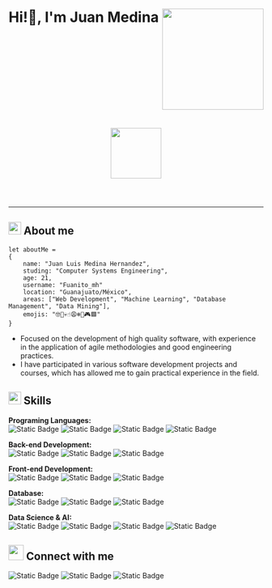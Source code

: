 <header style="text-align: center">
    <h1>Hi!👋, I'm Juan Medina <img style="vertical-align: top" align="center" src="https://media4.giphy.com/media/MYI6NK4JOGpOzOriEg/giphy.gif?cid=ecf05e47c46ushdt1vl47mya8b53saie0mbnuqpaaa3o0m41&ep=v1_gifs_related&rid=giphy.gif&ct=g" width="200px"></h1>
    <br> <img  src="https://gifdb.com/images/high/purple-cat-typing-at-work-n2ihfrdznlm2m5fc.gif" height="100px">
</header>

---
## <img src="https://media1.giphy.com/media/v1.Y2lkPTc5MGI3NjExMm02NGlsa3p3bGd1OHE3NG5kb211YTRoN2xmZjI0eW1peXZ2N2xnaiZlcD12MV9pbnRlcm5hbF9naWZfYnlfaWQmY3Q9cw/cF1tdSIMqrHDzAtQWD/giphy.gif" width="25px"> About me
 
~~~
let aboutMe = 
{
    name: "Juan Luis Medina Hernandez",
    studing: "Computer Systems Engineering",
    age: 21,
    username: "Fuanito_mh"
    location: "Guanajuato/México",
    areas: ["Web Development", "Machine Learning", "Database Management", "Data Mining"],
    emojis: "🤓🫡💀☝️😩❄️🏀🎮🟩"
}
~~~
- Focused on the development of high quality software, with experience in the application of agile methodologies and good engineering practices.
- I have participated in various software development projects and courses, which has allowed me to gain practical experience in the field.

## <img src = "https://media2.giphy.com/media/QssGEmpkyEOhBCb7e1/giphy.gif?cid=ecf05e47a0n3gi1bfqntqmob8g9aid1oyj2wr3ds3mg700bl&rid=giphy.gif" width = 25px> Skills 

**Programing Languages:** <br>
![Static Badge](https://img.shields.io/badge/JavaScript-yellow?style=for-the-badge&logo=JavaScript&logoColor=white)
![Static Badge](https://img.shields.io/badge/Python-%233776AB?style=for-the-badge&logo=Python&logoColor=white)
![Static Badge](https://img.shields.io/badge/C%2B%2B-%2300599C?style=for-the-badge&logo=C%2B%2B&logoColor=white)
![Static Badge](https://img.shields.io/badge/php-%23777BB4?style=for-the-badge&logo=php&logoColor=white)

**Back-end Development:** <br>
![Static Badge](https://img.shields.io/badge/node.js-%23339933?style=for-the-badge&logo=node.js&logoColor=white)
![Static Badge](https://img.shields.io/badge/Express.js-%23000000?style=for-the-badge&logo=Express&logoColor=white)
![Static Badge](https://img.shields.io/badge/postman-%23FF6C37?style=for-the-badge&logo=postman&logoColor=white)

**Front-end Development:** <br>
![Static Badge](https://img.shields.io/badge/HTML5-%23E34F26?style=for-the-badge&logo=html5&logoColor=white)
![Static Badge](https://img.shields.io/badge/CSS-%231572B6?style=for-the-badge&logo=CSS3)
![Static Badge](https://img.shields.io/badge/bootstrap-%237952B3?style=for-the-badge&logo=bootstrap&logoColor=white)

**Database:** <br>
![Static Badge](https://img.shields.io/badge/MySQL-%234479A1?style=for-the-badge&logo=MySQL&logoColor=white)
![Static Badge](https://img.shields.io/badge/phpmyadmin-%236C78AF?style=for-the-badge&logo=phpmyadmin&logoColor=white)
![Static Badge](https://img.shields.io/badge/MongoDB-%2347A248?style=for-the-badge&logo=MongoDB&logoColor=white)

**Data Science & AI:** <br>
![Static Badge](https://img.shields.io/badge/pandas-%23150458?style=for-the-badge&logo=pandas&logoColor=white)
![Static Badge](https://img.shields.io/badge/numpy-%23013243?style=for-the-badge&logo=NumPy&logoColor=white)
![Static Badge](https://img.shields.io/badge/matplotlib-%233F4F75?style=for-the-badge&logo=plotly&logoColor=white)
![Static Badge](https://img.shields.io/badge/tensorflow-%23FF6F00?style=for-the-badge&logo=tensorflow&logoColor=white)

## <img width="30px" src="https://media3.giphy.com/media/v1.Y2lkPTc5MGI3NjExajcxZXh2bDZocjFkMDlueHR0M29yemV2YjY3NHdybXB2eGFpcmZjcyZlcD12MV9pbnRlcm5hbF9naWZfYnlfaWQmY3Q9cw/UHCgSiurb9s3MM1sZb/giphy.gif"> Connect with me 

 
<div>
<a target="_blank" style="text-decoration:none;" href="https://www.linkedin.com/in/juan-medina-876559291/">  
    <img alt="Static Badge" src="https://img.shields.io/badge/linkedin-%230A66C2?style=for-the-badge&logo=linkedin">
</a>
    
<a target="_blank" style="text-decoration:none;" href="https://github.com/FUANITO2029">
    <img alt="Static Badge" src="https://img.shields.io/badge/github-%23181717?style=for-the-badge&logo=github">
</a>

<a target="_blank" style="text-decoration:none;" href="mailto:mh.juanluis23@gmail.com">
    <img alt="Static Badge" src="https://img.shields.io/badge/gmail-%23EA4335?style=for-the-badge&logo=gmail&logoColor=white">
</a>

</div>


